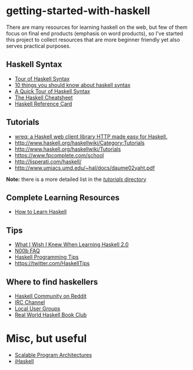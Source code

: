 getting-started-with-haskell
============================

There are many resources for learning haskell on the web, but few of them focus on final end products (emphasis on word products), so I've started this project to collect resources that are more beginner friendly yet also serves practical purposes.


## Haskell Syntax

* [Tour of Haskell Syntax](http://www.cs.utep.edu/cheon/cs3360/pages/haskell-syntax.html)
* [10 things you should know about haskell syntax](https://www.fpcomplete.com/blog/2012/09/ten-things-you-should-know-about-haskell-syntax)
* [A Quick Tour of Haskell Syntax](http://prajitr.github.io/quick-haskell-syntax/)
* [The Haskell Cheatsheet](http://cheatsheet.codeslower.com/)
* [Haskell Reference Card](http://www.haskell.org/haskellwiki/Reference_card)

## Tutorials

* [wreq: a Haskell web client library HTTP made easy for Haskell.](http://www.serpentine.com/wreq/)
* http://www.haskell.org/haskellwiki/Category:Tutorials
* http://www.haskell.org/haskellwiki/Tutorials
* https://www.fpcomplete.com/school
* http://lisperati.com/haskell/
* http://www.umiacs.umd.edu/~hal/docs/daume02yaht.pdf

**Note:** there is a more detailed list in the [*tutorials* directory](https://github.com/katychuang/getting-started-with-haskell/tree/master/tutorials)

## Complete Learning Resources 

* [How to Learn Haskell](https://github.com/bitemyapp/learnhaskell)

 
## Tips

* [What I Wish I Knew When Learning Haskell 2.0](http://dev.stephendiehl.com/hask/)
* [N00b FAQ](http://echo.rsmw.net/n00bfaq.html)
* [Haskell Programming Tips](http://www.haskell.org/haskellwiki/Haskell_programming_tips)
* https://twitter.com/HaskellTips

## Where to find haskellers

* [Haskell Community on Reddit](http://www.reddit.com/r/haskell/)
* [IRC Channel](http://www.haskell.org/haskellwiki/IRC_channel)
* [Local User Groups](http://www.haskell.org/haskellwiki/User_groups)
* [Real World Haskell Book Club](https://groups.google.com/forum/#!forum/real-world-haskell-book-club)

# Misc, but useful

* [Scalable Program Architectures](https://news.ycombinator.com/item?id=7586812)
* [iHaskell](http://gibiansky.github.io/IHaskell/)

